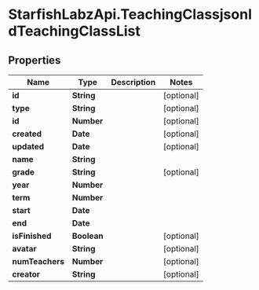 # StarfishLabzApi.TeachingClassjsonldTeachingClassList

## Properties
Name | Type | Description | Notes
------------ | ------------- | ------------- | -------------
**id** | **String** |  | [optional] 
**type** | **String** |  | [optional] 
**id** | **Number** |  | [optional] 
**created** | **Date** |  | [optional] 
**updated** | **Date** |  | [optional] 
**name** | **String** |  | 
**grade** | **String** |  | [optional] 
**year** | **Number** |  | 
**term** | **Number** |  | 
**start** | **Date** |  | 
**end** | **Date** |  | 
**isFinished** | **Boolean** |  | [optional] 
**avatar** | **String** |  | [optional] 
**numTeachers** | **Number** |  | [optional] 
**creator** | **String** |  | [optional] 
